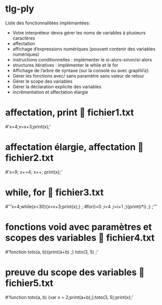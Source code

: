 # tlg-ply
Liste des fonctionnalitées implémantées:
- Votre interpréteur devra gérer les noms de variables à plusieurs caractères
- affectation
- affichage d’expressions numériques (pouvant contenir des variables numériques)
- instructions conditionnelles : implémenter le si-alors-sinon/si-alors
- structures itératives : implémenter le while et le for
- Affichage de l’arbre de syntaxe (sur la console ou avec graphViz)
- Gérer les fonctions avec/ sans paramètre sans valeur de retour
- Gérer le scope des variables
- Gérer la déclaration explicite des variables
- incrémentation et affectation élargie

# affectation, print  fichier1.txt
#'x=4;x=x+3;print(x);'
# affectation élargie, affectation  fichier2.txt
#'x=9; x+=4; x++; print(x);'
# while, for  fichier3.txt
#’’’x=4;while(x<30){x=x+3;print(x);} ; #for(i=0 ;i<4 ;i=i+1 ;){print(i*i) ;} ;’’’
# fonctions void avec paramètres et scopes des variables  fichier4.txt
#'fonction toto(a, b){print(a+b) ;} toto(3, 5) ;’

# preuve du scope des variables  fichier5.txt
#'function toto(a, b) {var x = 2;print(a+b);};toto(3, 5);print(x);’